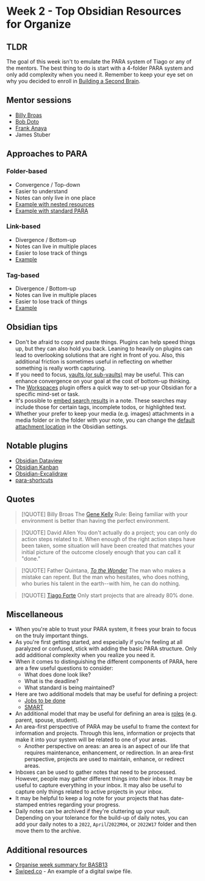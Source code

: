 # Week 2 - Top Obsidian Resources for Organize

## TLDR

The goal of this week isn't to emulate the PARA system of Tiago or any of the mentors. The best thing to do is start with a 4-folder PARA system and only add complexity when you need it. Remember to keep your eye set on why you decided to enroll in [Building a Second Brain](https://www.buildingasecondbrain.com).

## Mentor sessions

- [Billy Broas](https://building-a-second-brain.circle.so/c/mentor-sessions/billy-s-april-22nd-mentor-session-highlights-recordings)
- [Bob Doto](https://building-a-second-brain.circle.so/c/mentor-sessions/bob-s-4-21-mentor-session-highlights-and-recording-organizing)
- [Frank Anaya](https://building-a-second-brain.circle.so/c/mentor-sessions/franks-s-april-23rd-mentor-session-highlights-recordings)
- James Stuber

## Approaches to PARA

### Folder-based

- Convergence / Top-down
- Easier to understand
- Notes can only live in one place
- [Example with nested resources](https://github.com/tylersuzukinelson/BASB14/tree/main/Examples%20of%20PARA%20structures/Folder-based/Nested%20resources%20(area-first%20approach%20via%20Bob%20Doto))
- [Example with standard PARA](https://github.com/tylersuzukinelson/BASB14/tree/main/Examples%20of%20PARA%20structures/Folder-based/Standard)

### Link-based

- Divergence / Bottom-up
- Notes can live in multiple places
- Easier to lose track of things
- [Example](https://github.com/tylersuzukinelson/BASB14/tree/main/Examples%20of%20PARA%20structures/Link-based)

### Tag-based

- Divergence / Bottom-up
- Notes can live in multiple places
- Easier to lose track of things
- [Example](https://github.com/tylersuzukinelson/BASB14/tree/main/Examples%20of%20PARA%20structures/Tag-based)

## Obsidian tips

- Don't be afraid to copy and paste things. Plugins can help speed things up, but they can also hold you back. Leaning to heavily on plugins can lead to overlooking solutions that are right in front of you. Also, this additional friction is sometimes useful in reflecting on whether something is really worth capturing.
- If you need to focus, [vaults (or sub-vaults)](https://help.obsidian.md/Getting+started/Create+a+vault) may be useful. This can enhance convergence on your goal at the cost of bottom-up thinking.
- The [Workspaces](https://help.obsidian.md/Plugins/Workspaces) plugin offers a quick way to set-up your Obsidian for a specific mind-set or task.
- It's possible to [embed search results](https://help.obsidian.md/Plugins/Search#Embed+search+results) in a note. These searches may include those for certain tags, incomplete todos, or highlighted text.
- Whether your prefer to keep your media (e.g. images) attachments in a media folder or in the folder with your note, you can change the [default attachment location](https://help.obsidian.md/How+to/Manage+attachments#Change+default+attachment+location) in the Obsidian settings.

## Notable plugins

- [Obsidian Dataview](https://github.com/blacksmithgu/obsidian-dataview)
- [Obsidian Kanban](https://github.com/mgmeyers/obsidian-kanban)
- [Obsidian-Excalidraw](https://github.com/zsviczian/obsidian-excalidraw-plugin)
- [para-shortcuts](https://github.com/gOATiful/para-shortcuts)

## Quotes

> [!QUOTE] Billy Broas
> The [Gene Kelly](https://www.youtube.com/watch?v=PGvV7FEv-pQ) Rule: Being familiar with your environment is better than having the perfect environment.

> [!QUOTE] David Allen
> You don't actually do a project; you can only do action steps related to it. When enough of the right action steps have been taken, some situation will have been created that matches your initial picture of the outcome closely enough that you can call it "done."

> [!QUOTE] Father Quintana, [_To the Wonder_](https://www.imdb.com/title/tt1595656)
> The man who makes a mistake can repent. But the man who hesitates, who does nothing, who buries his talent in the earth--with him, he can do nothing.

> [!QUOTE] [Tiago Forte](https://twitter.com/fortelabs/status/1512056870902681605)
> Only start projects that are already 80% done.

## Miscellaneous

- When you're able to trust your PARA system, it frees your brain to focus on the truly important things.
- As you're first getting started, and especially if you're feeling at all paralyzed or confused, stick with adding the basic PARA structure. Only add additional complexity when you realize you need it.
- When it comes to distinguishing the different components of PARA, here are a few useful questions to consider:
    - What does done look like?
    - What is the deadline?
    - What standard is being maintained?
- Here are two additional models that may be useful for defining a project:
    - [Jobs to be done](https://jobs-to-be-done.com/jobs-to-be-done-a-framework-for-customer-needs-c883cbf61c90)
    - [SMART](https://en.wikipedia.org/wiki/SMART_criteria)
- An additional model that may be useful for defining an area is [roles](https://en.wikipedia.org/wiki/Role) (e.g. parent, spouse, student).
- An area-first perspective of PARA may be useful to frame the context for information and projects. Through this lens, information or projects that make it into your system will be related to one of your areas.
    - Another perspective on areas: an area is an aspect of our life that requires maintenance, enhancement, or redirection. In an area-first perspective, projects are used to maintain, enhance, or redirect areas.
- Inboxes can be used to gather notes that need to be processed. However, people may gather different things into their inbox. It may be useful to capture everything in your inbox. It may also be useful to capture only things related to active projects in your inbox.
- It may be helpful to keep a log note for your projects that has date-stamped entries regarding your progress.
- Daily notes can be archived if they're cluttering up your vault. Depending on your tolerance for the build-up of daily notes, you can add your daily notes to a `2022`, `April`/`2022M04`, or `2022W17` folder and then move them to the archive.

## Additional resources

- [Organise week summary for BASB13](https://building-a-second-brain.circle.so/c/roam/week-2-top-obsidian-roam-resources-for-organise-para)
- [Swiped.co](https://swiped.co) - An example of a digital swipe file.